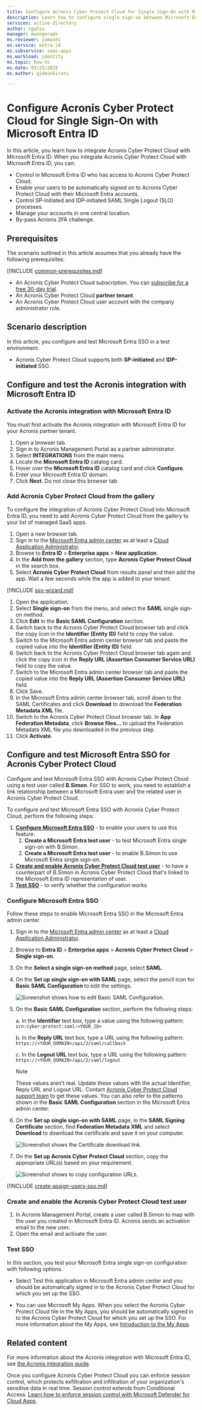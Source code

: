 ```yaml
---
title: Configure Acronis Cyber Protect Cloud for Single Sign-On with Microsoft Entra ID
description: Learn how to configure single sign-on between Microsoft Entra ID and Acronis Cyber Protect Cloud.
services: active-directory
author: nguhiu
manager: mwongerapk
ms.reviewer: jomondi
ms.service: entra-id
ms.subservice: saas-apps
ms.workload: identity
ms.topic: how-to
ms.date: 03/25/2025
ms.author: gideonkiratu

---
```


# Configure Acronis Cyber Protect Cloud for Single Sign-On with Microsoft Entra ID

In this article,  you learn how to integrate Acronis Cyber Protect Cloud with Microsoft Entra ID. When you integrate Acronis Cyber Protect Cloud with Microsoft Entra ID, you can:

* Control in Microsoft Entra ID who has access to Acronis Cyber Protect Cloud.
* Enable your users to be automatically signed on to Acronis Cyber Protect Cloud with their Microsoft Entra accounts.
* Control SP-initiated and IDP-initiated SAML Single Logout (SLO) processes.
* Manage your accounts in one central location.
* By-pass Acronis 2FA challenge.

## Prerequisites

The scenario outlined in this article assumes that you already have the following prerequisites:

[!INCLUDE [common-prerequisites.md](~/identity/saas-apps/includes/common-prerequisites.md)]
* An Acronis Cyber Protect Cloud subscription. You can [subscribe for a free 30-day trial](https://www.acronis.com/products/cloud/trial/).
* An Acronis Cyber Protect Cloud **partner tenant**.
* An Acronis Cyber Protect Cloud user account with the company administrator role.

## Scenario description

In this article, you configure and test Microsoft Entra SSO in a test environment.

* Acronis Cyber Protect Cloud supports both **SP-initiated** and **IDP-initiated** SSO.

## Configure and test the Acronis integration with Microsoft Entra ID

### Activate the Acronis integration with Microsoft Entra ID

You must first activate the Acronis integration with Microsoft Entra ID for your Acronis partner tenant.

1. Open a browser tab.
1. Sign in to Acronis Management Portal as a partner administrator.
1. Select **INTEGRATIONS** from the main menu.
1. Locate the **Microsoft Entra ID** catalog card.
1. Hover over the **Microsoft Entra ID** catalog card and click **Configure**.
1. Enter your Microsoft Entra ID domain.
1. Click **Next**. Do not close this browser tab.

### Add Acronis Cyber Protect Cloud from the gallery

To configure the integration of Acronis Cyber Protect Cloud into Microsoft Entra ID, you need to add Acronis Cyber Protect Cloud from the gallery to your list of managed SaaS apps.

1. Open a new browser tab.
1. Sign in to the [Microsoft Entra admin center](https://entra.microsoft.com) as at least a [Cloud Application Administrator](~/identity/role-based-access-control/permissions-reference.md#cloud-application-administrator).
1. Browse to **Entra ID** > **Enterprise apps** > **New application**.
1. In the **Add from the gallery** section, type **Acronis Cyber Protect Cloud** in the search box.
1. Select **Acronis Cyber Protect Cloud** from results panel and then add the app. Wait a few seconds while the app is added to your tenant.

[!INCLUDE [sso-wizard.md](~/identity/saas-apps/includes/sso-wizard.md)]

1. Open the application.
1. Select **Single sign-on** from the menu, and select the **SAML** single sign-on method.
1. Click **Edit** in the **Basic SAML Configuration** section.
1. Switch back to the Acronis Cyber Protect Cloud browser tab and click the copy icon in the **Identifier (Entity ID)** field to copy the value.
1. Switch to the Microsoft Entra admin center browser tab and paste the copied value into the **Identifier (Entity ID)** field.
1. Switch back to the Acronis Cyber Protect Cloud browser tab again and click the copy icon in the **Reply URL (Assertion Consumer Service URL)** field to copy the value.
1. Switch to the Microsoft Entra admin center browser tab and paste the copied value into the **Reply URL (Assertion Consumer Service URL)** field.
1. Click Save.
1. In the Microsoft Entra admin center browser tab, scroll down to the SAML Certificates and click **Download** to download the **Federation Metadata XML** file.
1. Switch to the Acronis Cyber Protect Cloud browser tab. In **App Federation Metadata**, click **Browse files...** to upload the Federation Metadata XML file you downloaded in the previous step.
1. Click **Activate**.
 
## Configure and test Microsoft Entra SSO for Acronis Cyber Protect Cloud

Configure and test Microsoft Entra SSO with Acronis Cyber Protect Cloud using a test user called **B.Simon**. For SSO to work, you need to establish a link relationship between a Microsoft Entra user and the related user in Acronis Cyber Protect Cloud.

To configure and test Microsoft Entra SSO with Acronis Cyber Protect Cloud, perform the following steps:

1. **[Configure Microsoft Entra SSO](#configure-microsoft-entra-sso)** - to enable your users to use this feature.
    1. **Create a Microsoft Entra test user** - to test Microsoft Entra single sign-on with B.Simon.
    1. **Create a Microsoft Entra test user** - to enable B.Simon to use Microsoft Entra single sign-on.
1. **[Create and enable Acronis Cyber Protect Cloud test user](#create-and-enable-the-acronis-cyber-protect-cloud-test-user)** - to have a counterpart of B.Simon in Acronis Cyber Protect Cloud that's linked to the Microsoft Entra ID representation of user.
1. **[Test SSO](#test-sso)** - to verify whether the configuration works.

### Configure Microsoft Entra SSO

Follow these steps to enable Microsoft Entra SSO in the Microsoft Entra admin center.

1. Sign in to the [Microsoft Entra admin center](https://entra.microsoft.com) as at least a [Cloud Application Administrator](~/identity/role-based-access-control/permissions-reference.md#cloud-application-administrator).
1. Browse to **Entra ID** > **Enterprise apps** > **Acronis Cyber Protect Cloud** > **Single sign-on**.
1. On the **Select a single sign-on method** page, select **SAML**.
1. On the **Set up single sign-on with SAML** page, select the pencil icon for **Basic SAML Configuration** to edit the settings.

   ![Screenshot shows how to edit Basic SAML Configuration.](common/edit-urls.png "Basic Configuration")

1. On the **Basic SAML Configuration** section, perform the following steps:

    a. In the **Identifier** text box, type a value using the following pattern:
    `urn:cyber:protect:saml:<YOUR_ID>`

    b. In the **Reply URL** text box, type a URL using the following pattern:
    `https://<YOUR_DOMAIN>/api/2/saml/callback`

    c. In the **Logout URL** text box, type a URL using the following pattern:
    `https://<YOUR_DOMAIN>/api/2/saml/logout`

	> [!NOTE]
	> These values aren't real. Update these values with the actual Identifier, Reply URL and Logout URL. Contact [Acronis Cyber Protect Cloud support team](mailto:mspsupport@acronis.com) to get these values. You can also refer to the patterns shown in the **Basic SAML Configuration** section in the Microsoft Entra admin center.

1. On the **Set up single sign-on with SAML** page, in the **SAML Signing Certificate** section, find **Federation Metadata XML** and select **Download** to download the certificate and save it on your computer.

	![Screenshot shows the Certificate download link.](common/metadataxml.png "Certificate")

1. On the **Set up Acronis Cyber Protect Cloud** section, copy the appropriate URL(s) based on your requirement.

	![Screenshot shows to copy configuration URLs.](common/copy-configuration-urls.png "Metadata")

[!INCLUDE [create-assign-users-sso.md](~/identity/saas-apps/includes/create-assign-users-sso.md)]

### Create and enable the Acronis Cyber Protect Cloud test user

1. In Acronis Management Portal, create a user called B.Simon to map with the user you created in Microsoft Entra ID. Acronis sends an activation email to the new user.
1. Open the email and activate the user.

### Test SSO 

In this section, you test your Microsoft Entra single sign-on configuration with following options.
 
* Select Test this application in Microsoft Entra admin center and you should be automatically signed in to the Acronis Cyber Protect Cloud for which you set up the SSO.
 
* You can use Microsoft My Apps. When you select the Acronis Cyber Protect Cloud tile in the My Apps, you should be automatically signed in to the Acronis Cyber Protect Cloud for which you set up the SSO. For more information about the My Apps, see [Introduction to the My Apps](https://support.microsoft.com/account-billing/sign-in-and-start-apps-from-the-my-apps-portal-2f3b1bae-0e5a-4a86-a33e-876fbd2a4510).

## Related content
For more information about the Acronis integration with Microsoft Entra ID, see [the Acronis integration guide](https://www.acronis.com/support/documentation/EntraID/index.html#overview.html).

Once you configure Acronis Cyber Protect Cloud you can enforce session control, which protects exfiltration and infiltration of your organization's sensitive data in real time. Session control extends from Conditional Access. [Learn how to enforce session control with Microsoft Defender for Cloud Apps](/cloud-app-security/proxy-deployment-any-app).
